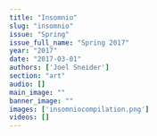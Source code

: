 ```yaml
---
title: "Insomnio"
slug: "insomnio"
issue: "Spring"
issue_full_name: "Spring 2017"
year: "2017"
date: "2017-03-01"
authors: ['Joel Sneider']
section: "art"
audio: []
main_image: ""
banner_image: ""
images: ['insomniocompilation.png']
videos: []
---
```

